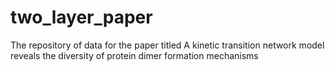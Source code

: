 # two_layer_paper
The repository of data for the paper titled A kinetic transition network model reveals the diversity of protein dimer formation mechanisms 
